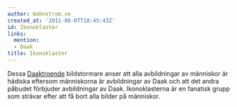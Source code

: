 ```yaml
---
author: Wahnstrom.se
created_at: '2011-08-07T18:45:43Z'
id: Ikonoklaster
links:
  mention:
  - Daak
title: Ikonoklaster
---
```


Dessa [Daaktroende] bildstormare anser att alla avbildningar av människor är hädiska eftersom
människorna är avbildningar av Daak och att det andra påbudet förbjuder avbildningar av Daak.
Ikonoklasterna är en fanatisk grupp som strävar efter att få bort alla bilder på människor.

  [Daaktroende]: Daak